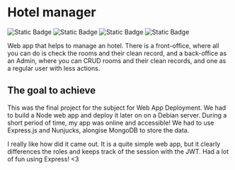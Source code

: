 # Hotel manager
![Static Badge](https://img.shields.io/badge/School-project-violet)
![Static Badge](https://img.shields.io/badge/Express.js-grey)
![Static Badge](https://img.shields.io/badge/Nunjucks-grey)
![Static Badge](https://img.shields.io/badge/MongoDB-grey)

Web app that helps to manage an hotel. There is a front-office, where all you can do is check the rooms and their clean record, 
and a back-office as an Admin, where you can CRUD rooms and their clean records, and one as a regular user with less actions.

## The goal to achieve
This was the final project for the subject for Web App Deployment. We had to build a Node web app and deploy it later on 
on a Debian server. During a short period of time, my app was online and accessible!
We had to use Express.js and Nunjucks, alongise MongoDB to store the data.

I really like how did it came out. It is a quite simple web app, but it clearly differences the roles and keeps track of 
the session with the JWT. Had a lot of fun using Express! <3
